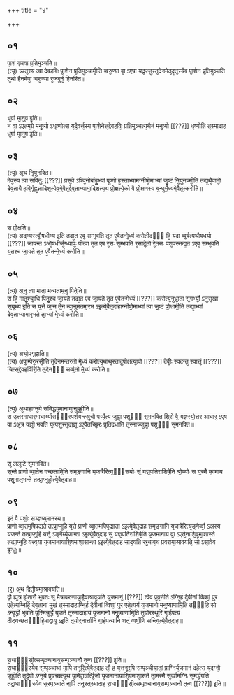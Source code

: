 +++
title = "४"

+++
## ०१
पा᳘शं कृत्वा प्र᳘तिमुञ्चति॥  
(त्यृ) ऋत᳘स्य त्वा देवहविः पा᳘शेन प्र᳘तिमुञ्चामी᳘ति व्वरु᳘ण्या वा᳘ ऽएषा यद्र᳘ज्जुस्त᳘देनमेत᳘दृत᳘स्यैव पा᳘शेन प्र᳘तिमुञ्चति त᳘थो हैनमेषा᳘ व्वरु᳘ण्या र᳘ज्जुर्न᳘ हिनस्ति॥  
## ०२
ध᳘र्षा मा᳘नुष इ᳘ति॥  
न वा᳘ ऽएतम᳘ग्रे मनु᳘ष्यो ऽधृष्णोत्स य᳘दै᳘वर्त्त᳘स्य पा᳘शेनैत्त᳘द्देवहविः᳘ प्रतिमुञ्चत्य᳘थैनं मनुष्यो [[???]] धृष्णोति त᳘स्मादाह ध᳘र्षा मा᳘नुष इ᳘ति॥  
## ०३
(त्य᳘) अ᳘थ नि᳘युनक्ति॥  
देव᳘स्य त्वा सवितुः [[???]] प्रस᳘वे ऽश्वि᳘नोर्बाहु᳘भ्यां पूष्णो ह᳘स्ताभ्यामग्नीषो᳘माभ्यां जु᳘ष्टं नि᳘युनज्मी᳘ति तद्य᳘थै᳘वादो᳘ देव᳘तायै हवि᳘र्गृह्ण᳘न्नादिश᳘त्येव᳘मे᳘वैत᳘द्देव᳘ताभ्यामा᳘दिशत्य᳘थ प्रो᳘क्षत्ये᳘को वै प्रो᳘क्षणस्य ब᳘न्धुर्मे᳘ध्यमे᳘वैत᳘त्करोति॥  
## ०४
स प्रो᳘क्षति॥  
(त्य) अद्भ्यस्त्वौ᳘षधीभ्य इ᳘ति तद्य᳘त एव᳘ सम्भ᳘वति त᳘त ए᳘वैतन्मे᳘ध्यं करोतीदᳫँ᳭ हि᳘ यदा व्व᳘र्षत्यथौषधयो [[???]] जायन्त ऽओ᳘षधीर्ज᳘ग्ध्वापः᳘ पीत्वा त᳘त एष र᳘सः स᳘म्भवति र᳘साद्रे᳘तो रे᳘तसः पश᳘वस्तद्य᳘त ऽएव᳘ सम्भ᳘वति य᳘तश्च जा᳘यते त᳘त ए᳘वैतन्मे᳘ध्यं करोति॥  
## ०५
(त्य᳘) अ᳘नु त्वा माता᳘ मन्यताम᳘नु पिते᳘ति॥  
स हि᳘ मातु᳘श्चा᳘धि पितु᳘श्च जा᳘यते तद्य᳘त एव जा᳘यते त᳘त ए᳘वैतन्मेध्यं [[???]] करोत्य᳘नुभ्रा᳘ता स᳘गर्भ्यो᳘ ऽनुस᳘खा स᳘यूथ्य इ᳘ति स य᳘त्ते ज᳘न्म ते᳘न त्वा᳘नुमतमा᳘रभ ऽइ᳘त्ये᳘वैत᳘दाहाग्नीषो᳘माभ्यां त्वा जु᳘ष्टं प्रो᳘क्षामी᳘ति तद्या᳘भ्यां देव᳘ताभ्यामार᳘भते ता᳘भ्यां मे᳘ध्यं करोति॥  
## ०६
(त्य) अथो᳘पगृह्णाति॥  
(त्य) अपा᳘म्पेरु᳘रसी᳘ति त᳘देनमन्तरतो मे᳘ध्यं करोत्य᳘थाथ᳘स्तादुपोक्षत्या᳘पो [[???]] देवीः᳘ स्वदन्तु स्वात्तं᳘ [[???]] चित्स᳘द्देवहविरि᳘ति त᳘देनᳫँ᳭ सर्व्व᳘तो मे᳘ध्यं करोति॥  
## ०७
(त्य᳘) अ᳘थाहाग्न᳘ये समिद्ध्य᳘मानाया᳘नुब्रूही᳘ति॥  
स उ᳘त्तरमाघार᳘माघार्य्यासᳫं᳭स्पर्शयन्त्स्रु᳘चौ पर्य्ये᳘त्य जुह्वा᳘ पशुᳫं᳭ स᳘मनक्ति शि᳘रो वै᳘ यज्ञस्यो᳘त्तर आघार᳘ ऽएष वा ऽअ᳘त्र यज्ञो᳘ भवति य᳘त्पशुस्त᳘द्यज्ञ᳘ ऽए᳘वैतच्छि᳘रः प्र᳘तिदधाति त᳘स्माज्जुह्वा᳘ पशुᳫं᳭ स᳘मनक्ति॥  
## ०८
स᳘ लला᳘टे स᳘मनक्ति॥  
स᳘न्ते प्राणो व्वा᳘तेन गच्छतामि᳘ति सम᳘ङ्गानि य᳘जत्रैरित्य᳘ᳫं᳘सयोः सं᳘ यज्ञ᳘पतिराशिषे᳘ति श्रो᳘ण्योः स य᳘स्मै का᳘माय पशु᳘माल᳘भन्ते तत्प्रा᳘प्नुही᳘त्ये᳘वैत᳘दाह॥  
## ०९
इदं वै पशोः᳘ सञ्ज्ञप्य᳘मानस्य॥  
प्राणो व्वा᳘तम᳘पिपद्यते तत्प्रा᳘प्नुहि य᳘त्ते प्राणो व्वा᳘तमपिप᳘द्याता ऽइ᳘त्ये᳘वैत᳘दाह सम᳘ङ्गानि य᳘जत्रैरित्य᳘ङ्गैर्व्वा᳘ ऽअस्य यजन्ते तत्प्रा᳘प्नुहि यत्ते᳘ ऽङ्गैर्य्य᳘जान्ता ऽइ᳘त्ये᳘वैत᳘दाह सं᳘ यज्ञ᳘पतिराशिषे᳘ति य᳘जमानाय वा᳘ ऽएते᳘नाशि᳘ष᳘मा᳘शास्ते तत्प्रा᳘प्नुहि यत्त्व᳘या य᳘जमानायाशि᳘षमाशा᳘सान्ता ऽइ᳘त्ये᳘वैत᳘दाह साद᳘यति स्रु᳘चाव᳘थ प्रवराया᳘श्रावयति᳘ सो ऽसा᳘वेव ब᳘न्धुः॥  
## १०
(र᳘) अ᳘थ द्विती᳘यमा᳘श्रावयति॥  
द्वौ ह्य᳘त्र हो᳘तारौ भ᳘वतः स᳘ मैत्रावरुणाया᳘है᳘वाश्राव᳘यति य᳘जमानं᳘ [[???]] त्वेव प्र᳘वृणीते ऽग्नि᳘र्ह दै᳘वीनां व्विशां᳘ पुर एते᳘त्यग्निर्हि᳘ देव᳘तानां मु᳘खं त᳘स्मादाहाग्नि᳘र्ह दै᳘वीनां व्विशां᳘ पुर एते᳘त्ययं य᳘जमानो मनु᳘ष्याणामि᳘ति तᳫँ᳭हि सो ऽन्व᳘र्द्धो भ᳘वति य᳘स्मिन्न᳘र्द्धे य᳘जते त᳘स्मादाहायं य᳘जमानो मनु᳘ष्याणामि᳘ति त᳘योरस्थूरि गा᳘र्हपत्यं दीदयच्छतᳫँ᳭हि᳘माद्वायू ऽइ᳘ति त᳘योर᳘नार्त्तानि गा᳘र्हपत्यानि शतं᳘ व्वर्षा᳘णि सन्त्वि᳘त्ये᳘वैत᳘दाह॥  
## ११
रा᳘धाᳫँ᳭सी᳘त्सम्पृञ्चानाव᳘सम्पृञ्चानौ त᳘न्व [[???]] इ᳘ति॥  
रा᳘धाᳫँ᳭स्येव स᳘म्पृञ्चाथां मा᳘पि तनूरि᳘त्ये᳘वैत᳘दाह तौ᳘ ह य᳘त्तनूर᳘पि सम्पृञ्चीया᳘तां᳘ प्राग्निर्य᳘जमानं दहेत्स य᳘दग्नौ᳘ जुहो᳘ति त᳘दे᳘षो ऽग्न᳘ये प्र᳘यच्छत्य᳘थ या᳘मेवा᳘त्रर्त्वि᳘जो य᳘जमानायाशि᳘षमाशा᳘सते ता᳘मस्मै स᳘र्व्वामग्निः स᳘मर्द्धयति तद्रा᳘धाᳫँ᳭स्येव स᳘स्पृञ्चाते ना᳘पि तनूस्त᳘स्मादाह रा᳘धाᳫँ᳭सी᳘त्सम्पृञ्चानाव᳘सम्पृञ्चानौ त᳘न्व [[???]] इ᳘ति॥  
